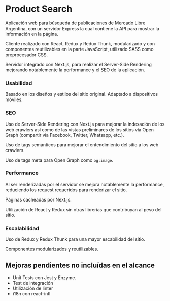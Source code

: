 # Product Search

Aplicación web para búsqueda de publicaciones de Mercado Libre Argentina, con un servidor Express la cual contiene la API para mostrar la información en la página.

Cliente realizado con React, Redux y Redux Thunk, modularizado y con componentes reutilizables en la parte JavaScript, utilizado SASS como preprocesador CSS.

Servidor integrado con Next.js, para realizar el Server-Side Rendering mejorando notablemente la performance y el SEO de la aplicación.

### Usabilidad
Basado en los diseños y estilos del sitio original. Adaptado a dispositivos móviles.

### SEO
Uso de Server-Side Rendering con Next.js para mejorar la indexación de los web crawlers así como de las vistas preliminares de los sitios vía Open Graph (compartir vía Facebook, Twitter, Whatsapp, etc.).

Uso de tags semánticos para mejorar el entendimiento del sitio a los web crawlers.

Uso de tags meta para Open Graph como `og:image`.

###  Performance
Al ser renderizadas por el servidor se mejora notablemente la performance, reduciendo los request requeridos para renderizar el sitio.

Páginas cacheadas por Next.js.

Utilización de React y Redux sin otras librerías que contribuyan al peso del sitio.

### Escalabilidad
Uso de Redux y Redux Thunk para una mayor escabilidad del sitio. 

Componentes modularizados y reutilizables.

## Mejoras pendientes no incluídas en el alcance

* Unit Tests con Jest y Enzyme.
* Test de integración
* Utilización de linter
* i18n con react-intl